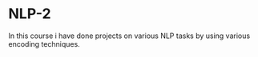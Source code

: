 # NLP-2

In this course i have done projects on various NLP tasks by using various encoding techniques.
